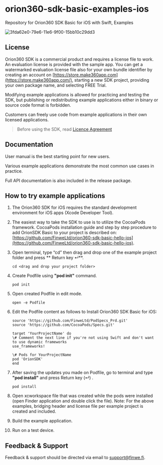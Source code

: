 # orion360-sdk-basic-examples-ios
Repository for Orion360 SDK Basic for iOS with Swift, Examples

![3fda62e0-79e6-11e6-9f00-15bb10c29dd3](https://user-images.githubusercontent.com/36510685/36966726-643d6682-2066-11e8-989a-0447ecb05149.png)

## License

Orion360 SDK is a commercial product and requires a license file to work. An evaluation license is provided with the sample app. You can get a watermarked evaluation license file also for your own bundle identifier by creating an account on [https://store.make360app.com](https://store.make360app.com/), starting a new SDK project, providing your own package name, and selecting FREE Trial.

Modifying example applications is allowed for practicing and testing the SDK, but publishing or redistributing example applications either in binary or source code format is forbidden.

Customers can freely use code from example applications in their own licensed applications.

> Before using the SDK, read  [Licence Agreement](https://github.com/FinweLtd/Orion_SDK_iOS_SampleApps/blob/master/Finwe_Orion360_SDK_Basic_Evaluation_Kit_License_en_US-20161212_1500.pdf)

## Documentation

User manual is the best starting point for new users.

Various example applications demonstrate the most common use cases in practice.

Full API documentation is also included in the release package.

## How to try example applications

1.  The Orion360 SDK for iOS requires the standard development environment for iOS apps (Xcode Developer Tool).
2.  The easiest way to take the SDK to use is to utilize the CocoaPods framework. CocoaPods installation guide and step by step procedure to add OrionSDK Basic to your project is described on:  [https://github.com/FinweLtd/orion360-sdk-basic-hello-ios](https://github.com/FinweLtd/orion360-sdk-basic-hello-ios).
3.  Open terminal, type “cd” then drag and drop one of the example project folder and press ** Return key ↵**.   
    ```
	cd <drag and drop your project folder>
	 ```
 
4.  Create Podfile using **"pod init"** command. 
    ```
	pod init
	 ```
    
5. Open created Podfile in edit mode.
    
    ```
    open -e Podfile 
     ```
    
6.  Edit the Podfile content as follows to Install Orion360 SDK Basic for iOS:

	```
	source 'https://github.com/FinweLtd/PodSpecs_Prd.git'  
	source 'https://github.com/CocoaPods/Specs.git'  
	  
	target 'YourProjectName' do  
	\# Comment the next line if you're not using Swift and don't want to use dynamic frameworks  
	use_frameworks!  
	  
	\# Pods for YourProjectName  
	pod 'OrionSDK'  
	end
	```
7. After saving the updates you made on Podfile, go to terminal and type **"pod install"** and press Return key (↵) .

	 ```
	pod install
	 ```
	 
8. Open xcworkspace file that was created while the pods were installed (open Finder application and double click the file).
Note: For the above examples, bridging header and license file per example project is created and included. 
9.  Build the example application.
10.  Run on a test device.

## Feedback & Support

Feedback & support should be directed via email to  [support@finwe.fi](mailto:support@finwe.fi). 



